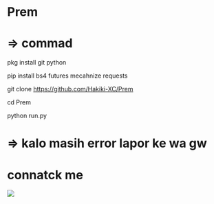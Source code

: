 # Prem

# => commad 

pkg install git python

pip install bs4 futures mecahnize requests

git clone https://github.com/Hakiki-XC/Prem

cd Prem

python run.py


# => kalo masih error lapor ke wa gw

# connatck me 
[![](https://img.shields.io/badge/Whatsapp-CHAT-red?logo=Whatsapp&logoColor=Brightgreen&labelColor=white)](https://wa.me/6285946352369?text=Asalamualaikum+bang)
